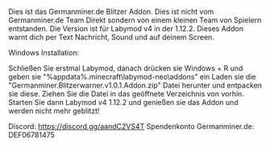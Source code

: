 Dies ist das Germanminer.de Blitzer Addon. 
Dies ist nicht vom Germanminer.de Team Direkt sondern von einem kleinen Team von Spielern entstanden. 
Die Version ist für Labymod v4 in der 1.12.2. Dieses Addon warnt dich per Text Nachricht, Sound und auf deinem Screen.


Windows Installation:

Schließen Sie erstmal Labymod,
danach drücken sie Windows + R und geben sie "%appdata%.minecraft\labymod-neo\addons" ein
Laden sie die "Germanminer.Blitzerwarner.v1.0.1.Addon.zip" Datei herunter und entpacken sie diese.
Ziehen Sie die Datei in das geöffnete Verzeichnis von vorhin.
Starten Sie dann Labymod v4 1.12.2 und genießen sie das Addon und werden nicht mehr geblitzt!

Discord: https://discord.gg/aandC2VS4T
Spendenkonto Germanminer.de: DEF06781475